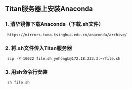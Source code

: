 ## Titan服务器上安装Anaconda
### 1. 清华镜像下载Anaconda（下载.sh文件）
     https://mirrors.tuna.tsinghua.edu.cn/anaconda/archive/
### 2. 将.sh文件传入Titan服务器
     scp -P 10022 file.sh yehongb@172.18.233.3:~/file.sh
### 3. 用sh命令行安装
     sh file.sh
